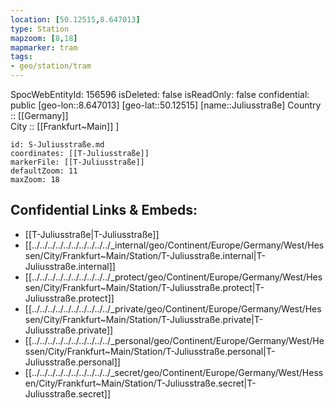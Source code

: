 ```yaml
---
location: [50.12515,8.647013] 
type: Station 
mapzoom: [8,18] 
mapmarker: tram 
tags:
- geo/station/tram
---
```

SpocWebEntityId: 156596
isDeleted: false
isReadOnly: false
confidential: public
[geo-lon::8.647013] 
[geo-lat::50.12515] 
[name::Juliusstraße] 
Country :: [[Germany]]  
City :: [[Frankfurt~Main]] ] 


```leaflet
id: S-Juliusstraße.md
coordinates: [[T-Juliusstraße]] 
markerFile: [[T-Juliusstraße]] 
defaultZoom: 11 
maxZoom: 18
```


## Confidential Links & Embeds: 
- [[T-Juliusstraße|T-Juliusstraße]] 
- [[../../../../../../../../../../_internal/geo/Continent/Europe/Germany/West/Hessen/City/Frankfurt~Main/Station/T-Juliusstraße.internal|T-Juliusstraße.internal]] 
- [[../../../../../../../../../../_protect/geo/Continent/Europe/Germany/West/Hessen/City/Frankfurt~Main/Station/T-Juliusstraße.protect|T-Juliusstraße.protect]] 
- [[../../../../../../../../../../_private/geo/Continent/Europe/Germany/West/Hessen/City/Frankfurt~Main/Station/T-Juliusstraße.private|T-Juliusstraße.private]] 
- [[../../../../../../../../../../_personal/geo/Continent/Europe/Germany/West/Hessen/City/Frankfurt~Main/Station/T-Juliusstraße.personal|T-Juliusstraße.personal]] 
- [[../../../../../../../../../../_secret/geo/Continent/Europe/Germany/West/Hessen/City/Frankfurt~Main/Station/T-Juliusstraße.secret|T-Juliusstraße.secret]] 

